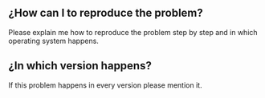 ## ¿How can I to reproduce the problem?
Please explain me how to reproduce the problem step by step and in which operating system happens.
## ¿In which version happens?
If this problem happens in every version please mention it.
